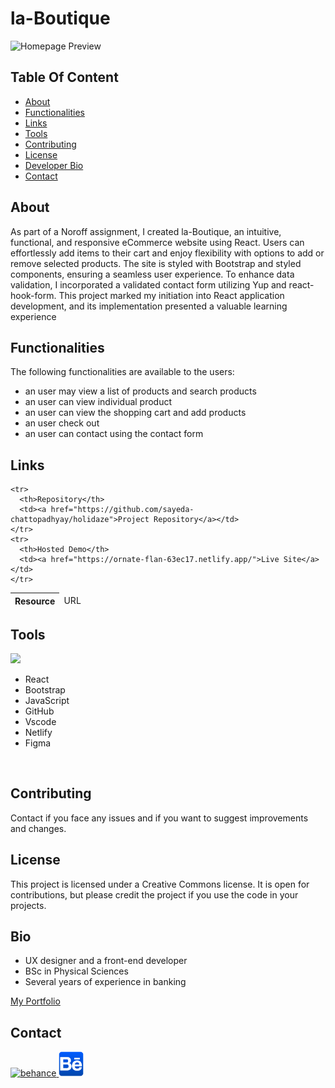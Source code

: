 # la-Boutique

![Homepage Preview](/src/assets/images/homepage.png)

## Table Of Content

- [About](#about)
- [Functionalities](#functionalities)
- [Links](#links)
- [Tools](#tools)
- [Contributing](#contributing)
- [License](#license)
- [Developer Bio](#bio)
- [Contact](#contact)

## About
As part of a Noroff assignment, I created la-Boutique, an intuitive, functional, and responsive eCommerce website using React. Users can effortlessly add items to their cart and enjoy flexibility with options to add or remove selected products. The site is styled with Bootstrap and styled components, ensuring a seamless user experience. To enhance data validation, I incorporated a validated contact form utilizing Yup and react-hook-form. This project marked my initiation into React application development, and its implementation presented a valuable learning experience


## Functionalities

The following functionalities are available to the users:

- an user may view a list of products and search products
- an user can view individual product
- an user can view the shopping cart and add products
- an user check out
- an user can contact using the contact form

## Links

<table>
  <thead>
    <tr>
      <th>Resource</th>
      <td>URL</td>
    </tr>
  </thead>
  <tbody>

    <tr>
      <th>Repository</th>
      <td><a href="https://github.com/sayeda-chattopadhyay/holidaze">Project Repository</a></td>
    </tr>
    <tr>
      <th>Hosted Demo</th>
      <td><a href="https://ornate-flan-63ec17.netlify.app/">Live Site</a></td>
    </tr>
  </tbody>
</table>

## Tools

<img src="https://skillicons.dev/icons?i=react,bootstrap,js,github,vscode,netlify,figma"/>

- React
- Bootstrap
- JavaScript
- GitHub
- Vscode
- Netlify
- Figma



</br>



## Contributing

Contact if you face any issues and if you want to suggest improvements and changes.

## License

This project is licensed under a Creative Commons license. It is open for contributions, but please credit the project if you use the code in your projects.

## Bio

- UX designer and a front-end developer
- BSc in Physical Sciences
- Several years of experience in banking

<a href="https://endearing-froyo-04825b.netlify.app/">My Portfolio</a>

## Contact

<a href="https://www.linkedin.com/in/sayeda-chattopadhyay-7b33ba156/" target="_blank"> <img src="https://user-images.githubusercontent.com/83353551/195984318-dc867bbc-1288-4872-ba34-e6a4a7700535.png" alt="behance" width="40" height="40"/> </a> <a href="https://www.behance.net/gallery/111339401/UX-Portfolio" target="_blank"> <img src="https://github.com/devicons/devicon/blob/master/icons/behance/behance-original.svg" alt="behance" width="40" height="40"/> </a>

